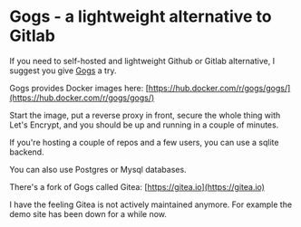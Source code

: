 # Gogs - a lightweight alternative to Gitlab

If you need to self-hosted and lightweight Github or Gitlab alternative, I suggest you give [Gogs](https://gogs.io/) a try.

Gogs provides Docker images here: [https://hub.docker.com/r/gogs/gogs/](https://hub.docker.com/r/gogs/gogs/)

Start the image, put a reverse proxy in front, secure the whole thing with Let's Encrypt, and you should be up and running in a couple of minutes.

If you're hosting a couple of repos and a few users, you can use a sqlite backend.

You can also use Postgres or Mysql databases.

There's a fork of Gogs called Gitea: [https://gitea.io](https://gitea.io)

I have the feeling Gitea is not actively maintained anymore. For example the demo site has been down for a while now.